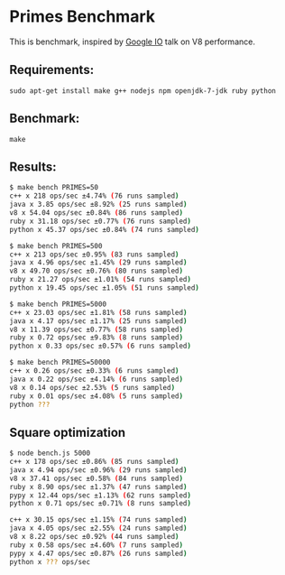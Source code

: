 # Primes Benchmark

This is benchmark, inspired by [Google IO](http://www.youtube.com/watch?v=UJPdhx5zTaw) talk on V8 performance.

## Requirements:
`sudo apt-get install make g++ nodejs npm openjdk-7-jdk ruby python`

## Benchmark:
`make`

## Results:
```bash
$ make bench PRIMES=50
c++ x 218 ops/sec ±4.74% (76 runs sampled)
java x 3.85 ops/sec ±8.92% (25 runs sampled)
v8 x 54.04 ops/sec ±0.84% (86 runs sampled)
ruby x 31.18 ops/sec ±0.77% (76 runs sampled)
python x 45.37 ops/sec ±0.84% (74 runs sampled)
```

```bash
$ make bench PRIMES=500
c++ x 213 ops/sec ±0.95% (83 runs sampled)
java x 4.96 ops/sec ±1.45% (29 runs sampled)
v8 x 49.70 ops/sec ±0.76% (80 runs sampled)
ruby x 21.27 ops/sec ±1.01% (54 runs sampled)
python x 19.45 ops/sec ±1.05% (51 runs sampled)
```

```bash
$ make bench PRIMES=5000
c++ x 23.03 ops/sec ±1.81% (58 runs sampled)
java x 4.17 ops/sec ±1.17% (25 runs sampled)
v8 x 11.39 ops/sec ±0.77% (58 runs sampled)
ruby x 0.72 ops/sec ±9.83% (8 runs sampled)
python x 0.33 ops/sec ±0.57% (6 runs sampled)
```

```bash
$ make bench PRIMES=50000
c++ x 0.26 ops/sec ±0.33% (6 runs sampled)
java x 0.22 ops/sec ±4.14% (6 runs sampled)
v8 x 0.14 ops/sec ±2.53% (5 runs sampled)
ruby x 0.01 ops/sec ±4.08% (5 runs sampled)
python ???
```

## Square optimization

```bash
$ node bench.js 5000
c++ x 178 ops/sec ±0.86% (85 runs sampled)
java x 4.94 ops/sec ±0.96% (29 runs sampled)
v8 x 37.41 ops/sec ±0.58% (84 runs sampled)
ruby x 8.90 ops/sec ±1.37% (47 runs sampled)
pypy x 12.44 ops/sec ±1.13% (62 runs sampled)
python x 0.71 ops/sec ±0.71% (8 runs sampled)
```

```bash
c++ x 30.15 ops/sec ±1.15% (74 runs sampled)
java x 4.05 ops/sec ±2.55% (24 runs sampled)
v8 x 8.22 ops/sec ±0.92% (44 runs sampled)
ruby x 0.58 ops/sec ±4.60% (7 runs sampled)
pypy x 4.47 ops/sec ±0.87% (26 runs sampled)
python x ??? ops/sec
```
